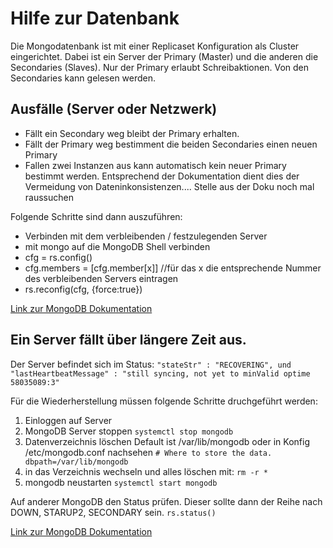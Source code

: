 # Hilfe zur Datenbank

Die Mongodatenbank ist mit einer Replicaset Konfiguration als Cluster eingerichtet. Dabei ist ein Server der Primary (Master) und die anderen die Secondaries (Slaves).
Nur der Primary erlaubt Schreibaktionen. Von den Secondaries kann gelesen werden.


## Ausfälle (Server oder Netzwerk)
- Fällt ein Secondary weg bleibt der Primary erhalten.
- Fällt der Primary weg bestimment die beiden Secondaries einen neuen Primary
- Fallen zwei Instanzen aus kann automatisch kein neuer Primary bestimmt werden. Entsprechend der Dokumentation dient dies der Vermeidung von Dateninkonsistenzen....
Stelle aus der Doku noch mal raussuchen

Folgende Schritte sind dann auszuführen:
- Verbinden mit dem verbleibenden / festzulegenden Server
- mit mongo auf die MongoDB Shell verbinden
- cfg = rs.config()
- cfg.members = [cfg.member[x]] //für das x die entsprechende Nummer des verbleibenden Servers eintragen
- rs.reconfig(cfg, {force:true})

[Link zur MongoDB Dokumentation](https://docs.mongodb.com/manual/tutorial/reconfigure-replica-set-with-unavailable-members/)

## Ein Server fällt über längere Zeit aus.
Der Server befindet sich im Status:
`"stateStr" : "RECOVERING", und 
"lastHeartbeatMessage" : "still syncing, not yet to minValid optime 58035089:3"`

Für die Wiederherstellung müssen folgende Schritte druchgeführt werden:

1. Einloggen auf Server 
2. MongoDB Server stoppen
`systemctl stop mongodb`
3. Datenverzeichnis löschen Default ist /var/lib/mongodb oder in Konfig /etc/mongodb.conf nachsehen 
`# Where to store the data. 
dbpath=/var/lib/mongodb` 
4. in das Verzeichnis wechseln und alles löschen mit: 
`rm -r * `
5. mongodb neustarten
`systemctl start mongodb`


Auf anderer MongoDB den Status prüfen. Dieser sollte dann der Reihe nach DOWN, STARUP2, SECONDARY sein. 
`rs.status()`

[Link zur MongoDB Dokumentation](https://docs.mongodb.com/manual/tutorial/resync-replica-set-member/)
